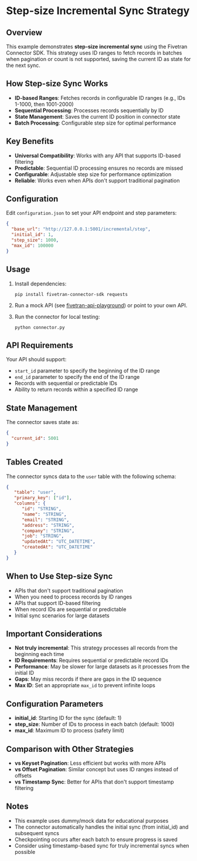 # Step-size Incremental Sync Strategy

## Overview

This example demonstrates **step-size incremental sync** using the Fivetran Connector SDK. This strategy uses ID ranges to fetch records in batches when pagination or count is not supported, saving the current ID as state for the next sync.

## How Step-size Sync Works

- **ID-based Ranges**: Fetches records in configurable ID ranges (e.g., IDs 1-1000, then 1001-2000)
- **Sequential Processing**: Processes records sequentially by ID
- **State Management**: Saves the current ID position in connector state
- **Batch Processing**: Configurable step size for optimal performance

## Key Benefits

- **Universal Compatibility**: Works with any API that supports ID-based filtering
- **Predictable**: Sequential ID processing ensures no records are missed
- **Configurable**: Adjustable step size for performance optimization
- **Reliable**: Works even when APIs don't support traditional pagination

## Configuration

Edit `configuration.json` to set your API endpoint and step parameters:

```json
{
  "base_url": "http://127.0.0.1:5001/incremental/step",
  "initial_id": 1,
  "step_size": 1000,
  "max_id": 100000
}
```

## Usage

1. Install dependencies:
   ```
   pip install fivetran-connector-sdk requests
   ```

2. Run a mock API (see [fivetran-api-playground](https://pypi.org/project/fivetran-api-playground/)) or point to your own API.

3. Run the connector for local testing:
   ```
   python connector.py
   ```

## API Requirements

Your API should support:
- `start_id` parameter to specify the beginning of the ID range
- `end_id` parameter to specify the end of the ID range
- Records with sequential or predictable IDs
- Ability to return records within a specified ID range

## State Management

The connector saves state as:
```json
{
  "current_id": 5001
}
```

## Tables Created

The connector syncs data to the `user` table with the following schema:

```json
{
   "table": "user",
   "primary_key": ["id"],
   "columns": {
      "id": "STRING",
      "name": "STRING",
      "email": "STRING",
      "address": "STRING",
      "company": "STRING",
      "job": "STRING",
      "updatedAt": "UTC_DATETIME",
      "createdAt": "UTC_DATETIME"
   }
}
```

## When to Use Step-size Sync

- APIs that don't support traditional pagination
- When you need to process records by ID ranges
- APIs that support ID-based filtering
- When record IDs are sequential or predictable
- Initial sync scenarios for large datasets

## Important Considerations

- **Not truly incremental**: This strategy processes all records from the beginning each time
- **ID Requirements**: Requires sequential or predictable record IDs
- **Performance**: May be slower for large datasets as it processes from the initial ID
- **Gaps**: May miss records if there are gaps in the ID sequence
- **Max ID**: Set an appropriate `max_id` to prevent infinite loops

## Configuration Parameters

- **initial_id**: Starting ID for the sync (default: 1)
- **step_size**: Number of IDs to process in each batch (default: 1000)
- **max_id**: Maximum ID to process (safety limit)

## Comparison with Other Strategies

- **vs Keyset Pagination**: Less efficient but works with more APIs
- **vs Offset Pagination**: Similar concept but uses ID ranges instead of offsets
- **vs Timestamp Sync**: Better for APIs that don't support timestamp filtering

## Notes

- This example uses dummy/mock data for educational purposes
- The connector automatically handles the initial sync (from initial_id) and subsequent syncs
- Checkpointing occurs after each batch to ensure progress is saved
- Consider using timestamp-based sync for truly incremental syncs when possible 